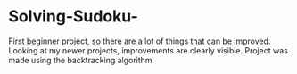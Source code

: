 # Solving-Sudoku-
First beginner project, so there are a lot of things that can be improved. Looking at my newer projects, improvements are clearly visible.
Project was made using the backtracking algorithm.
